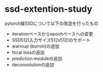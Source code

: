 # ssd-extention-study
pytorch版SSDについて以下の改造を行ったもの

* iterationベースからepochベースへの変更
* SSD512(入力サイズ512x512)のサポート
* warmup (burnin)の追加
* focal lossの追加
* prediction moduleの追加
* deconvolutionの追加
